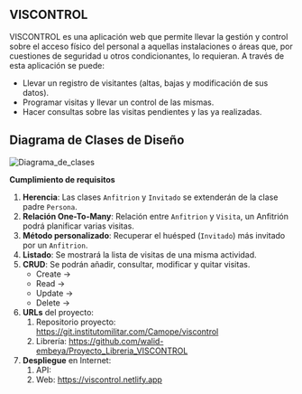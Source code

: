 ## **VISCONTROL**

VISCONTROL es una aplicación web que permite llevar la gestión y control sobre el acceso físico del personal a aquellas instalaciones o áreas que, por cuestiones de seguridad u otros condicionantes, lo requieran. A través de esta aplicación se puede:

+ Llevar un registro de visitantes (altas, bajas y modificación de sus datos).
+ Programar visitas y llevar un control de las mismas.
+ Hacer consultas sobre las visitas pendientes y las ya realizadas.

## Diagrama de Clases de Diseño
![Diagrama_de_clases](https://git.institutomilitar.com/Camope/viscontrol/-/wikis/images/diagramaClases.png)
    
  **Cumplimiento de requisitos**
1. **Herencia**: Las clases `Anfitrion` y `Invitado` se extenderán de la clase padre `Persona`.
2. **Relación One-To-Many**: Relación entre `Anfitrion` y `Visita`, un Anfitrión podrá planificar varias visitas.
3. **Método personalizado**: Recuperar el huésped (`Invitado`) más invitado por un `Anfitrion`.
4. **Listado**: Se mostrará la lista de visitas de una misma actividad.
5. **CRUD**: Se podrán añadir, consultar, modificar y quitar visitas. 
      + Create -> 
      + Read  -> 
      + Update ->
      + Delete ->
6. **URLs** del proyecto:
   1. Repositorio proyecto: https://git.institutomilitar.com/Camope/viscontrol
   1. Librería: https://github.com/walid-embeya/Proyecto_Libreria_VISCONTROL
7. **Despliegue** en Internet: 
   1. API:
   1. Web: https://viscontrol.netlify.app
